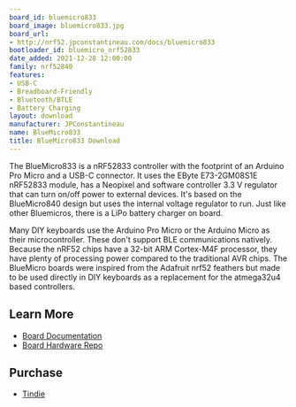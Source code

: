 ```yaml
---
board_id: bluemicro833
board_image: bluemicro833.jpg
board_url:
- http://nrf52.jpconstantineau.com/docs/bluemicro833
bootloader_id: bluemicro_nrf52833
date_added: 2021-12-28 12:00:00
family: nrf52840
features:
- USB-C
- Breadboard-Friendly
- Bluetooth/BTLE
- Battery Charging
layout: download
manufacturer: JPConstantineau
name: BlueMicro833
title: BlueMicro833 Download
---
```


The BlueMicro833 is a nRF52833 controller with the footprint of an Arduino Pro Micro and a USB-C connector. It uses the EByte E73-2GM08S1E nRF52833 module, has a Neopixel and software controller 3.3 V regulator that can turn on/off power to external devices. It's based on the BlueMicro840 design but uses the internal voltage regulator to run. Just like other Bluemicros, there is a LiPo battery charger on board.

Many DIY keyboards use the Arduino Pro Micro or the Arduino Micro as their microcontroller. These don't support BLE communications natively. Because the nRF52 chips have a 32-bit ARM Cortex-M4F processor, they have plenty of processing power compared to the traditional AVR chips. The BlueMicro boards were inspired from the Adafruit nrf52 feathers but made to be used directly in DIY keyboards as a replacement for the atmega32u4 based controllers.

## Learn More

* [Board Documentation](http://nrf52.jpconstantineau.com/docs/bluemicro833)
* [Board Hardware Repo](https://github.com/jpconstantineau/BlueMicro833_hardware)

## Purchase

* [Tindie](https://www.tindie.com/products/jpconstantineau/ebyte-e73-2g4m08s1e-breakout-bluemicro833-pcba/)
